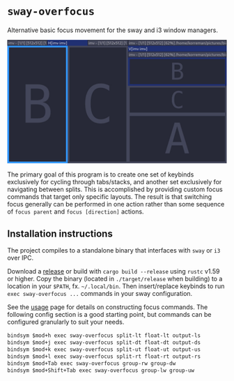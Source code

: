 # `sway-overfocus`

Alternative basic focus movement for the sway and i3 window managers.

![Demo GIF](demo.gif)

The primary goal of this program is to
create one set of keybinds exclusively for cycling through tabs/stacks,
and another set exclusively for navigating between splits.
This is accomplished by providing custom focus commands
that target only specific layouts.
The result is that switching focus generally can be performed in one action
rather than some sequence of `focus parent` and `focus [direction]` actions.

## Installation instructions

The project compiles to a standalone binary
that interfaces with `sway` or `i3` over IPC.

Download a [release](https://github.com/korreman/sway-overfocus/releases)
or build with `cargo build --release` using `rustc` v1.59 or higher.
Copy the binary (located in `./target/release` when building)
to a location in your `$PATH`,
fx. `~/.local/bin`.
Then insert/replace keybinds to run `exec sway-overfocus ...` commands
in your sway configuration.

See the [usage](usage.md) page for details on constructing focus commands.
The following config section is a good starting point,
but commands can be configured granularly to suit your needs.

    bindsym $mod+h exec sway-overfocus split-lt float-lt output-ls
    bindsym $mod+j exec sway-overfocus split-dt float-dt output-ds
    bindsym $mod+k exec sway-overfocus split-ut float-ut output-us
    bindsym $mod+l exec sway-overfocus split-rt float-rt output-rs
    bindsym $mod+Tab exec sway-overfocus group-rw group-dw
    bindsym $mod+Shift+Tab exec sway-overfocus group-lw group-uw
